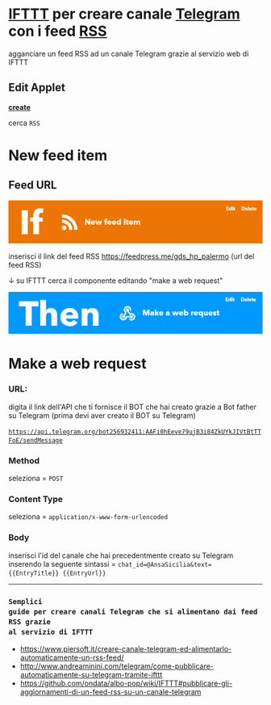 [IFTTT](https://ifttt.com/home) per creare canale [Telegram](https://desktop.telegram.org/) con i feed [RSS](https://it.wikipedia.org/wiki/RSS)
=======
agganciare un feed RSS ad un canale Telegram grazie al servizio web di IFTTT

## Edit Applet

[**create**](https://ifttt.com/create) 

cerca <code>RSS</code>

# New feed item

## Feed URL

<p><img src="https://raw.githubusercontent.com/cirospat/ifttt_e_canale_telegram/main/img/if.png"></p>

inserisci il link del feed RSS https://feedpress.me/gds_hp_palermo (url del feed RSS)


↓ su IFTTT cerca il componente editando "make a web request"

<p><img src="https://raw.githubusercontent.com/cirospat/ifttt_e_canale_telegram/main/img/then.png"></p>



# Make a web request

### URL:

digita il link dell'API che ti fornisce il BOT  che hai creato grazie a Bot father su Telegram (prima devi aver creato il BOT su Telegram)

<code>https://api.telegram.org/bot256932411:AAFi0hEeve79ujB3i84ZkUYkJIVtBtTTFoE/sendMessage</code>

### Method

seleziona = <code>POST</code>

### Content Type

seleziona = <code>application/x-www-form-urlencoded</code>


### Body

inserisci l'id del canale che hai precedentmente creato su Telegram inserendo la seguente sintassi = <code>chat_id=@AnsaSicilia&text= {{EntryTitle}} {{EntryUrl}}</code>

---

### <code>Semplici guide per creare canali Telegram che si alimentano dai feed RSS grazie al servizio di IFTTT</code>
- https://www.piersoft.it/creare-canale-telegram-ed-alimentarlo-automaticamente-un-rss-feed/
- http://www.andreaminini.com/telegram/come-pubblicare-automaticamente-su-telegram-tramite-ifttt
- https://github.com/ondata/albo-pop/wiki/IFTTT#pubblicare-gli-aggiornamenti-di-un-feed-rss-su-un-canale-telegram
